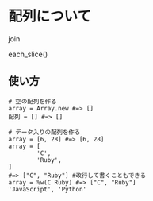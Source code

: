 # 配列について

join

each_slice()
## 使い方
```
# 空の配列を作る
array = Array.new #=> []
配列 = [] #=> []

# データ入りの配列を作る
array = [6, 28] #=> [6, 28]
array = [
        'C',
        'Ruby',
]
#=> ["C", "Ruby"] #改行して書くこともできる
array = %w(C Ruby) #=> ["C", "Ruby"]
'JavaScript', 'Python'

```
